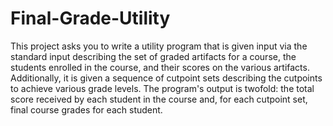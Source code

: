 # Final-Grade-Utility
This project asks you to write a utility program that is given input via the standard input describing the set of graded artifacts for a course, the students enrolled in the course, and their scores on the various artifacts. Additionally, it is given a sequence of cutpoint sets describing the cutpoints to achieve various grade levels. The program's output is twofold: the total score received by each student in the course and, for each cutpoint set, final course grades for each student.
